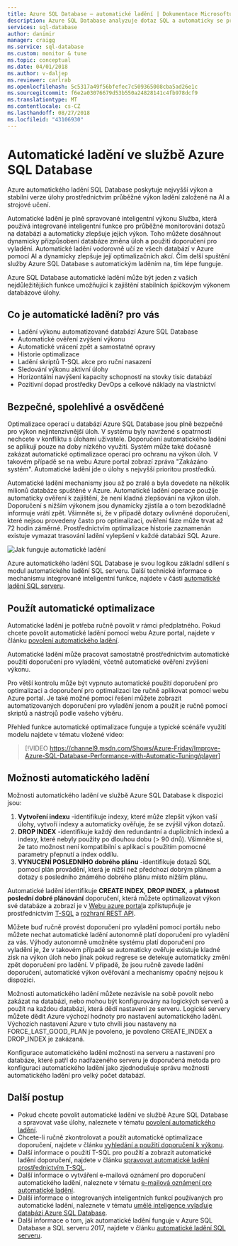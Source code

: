 ```yaml
---
title: Azure SQL Database – automatické ladění | Dokumentace Microsoftu
description: Azure SQL Database analyzuje dotaz SQL a automaticky se přizpůsobí uživatelské zatížení.
services: sql-database
author: danimir
manager: craigg
ms.service: sql-database
ms.custom: monitor & tune
ms.topic: conceptual
ms.date: 04/01/2018
ms.author: v-daljep
ms.reviewer: carlrab
ms.openlocfilehash: 5c5317a49f56bfefec7c509365008cba5ad26e1c
ms.sourcegitcommit: f6e2a03076679d53b550a24828141c4fb978dcf9
ms.translationtype: MT
ms.contentlocale: cs-CZ
ms.lasthandoff: 08/27/2018
ms.locfileid: "43106930"
---
```

# <a name="automatic-tuning-in-azure-sql-database"></a>Automatické ladění ve službě Azure SQL Database

Azure automatického ladění SQL Database poskytuje nejvyšší výkon a stabilní verze úlohy prostřednictvím průběžné výkon ladění založené na AI a strojové učení.

Automatické ladění je plně spravované inteligentní výkonu Služba, která používá integrované inteligentní funkce pro průběžné monitorování dotazů na databázi a automaticky zlepšuje jejich výkon. Toho můžete dosáhnout dynamicky přizpůsobení databáze změna úloh a použití doporučení pro vyladění. Automatické ladění vodorovně učí ze všech databází v Azure pomocí AI a dynamicky zlepšuje její optimalizačních akcí. Čím delší spuštění služby Azure SQL Database s automatickým laděním na, tím lépe funguje.

Azure SQL Database automatické ladění může být jeden z vašich nejdůležitějších funkce umožňující k zajištění stabilních špičkovým výkonem databázové úlohy.

## <a name="what-can-automatic-tuning-do-for-you"></a>Co je automatické ladění? pro vás

- Ladění výkonu automatizované databází Azure SQL Database
- Automatické ověření zvýšení výkonu
- Automatické vrácení zpět a samostatné opravy
- Historie optimalizace
- Ladění skriptů T-SQL akce pro ruční nasazení
- Sledování výkonu aktivní úlohy
- Horizontální navýšení kapacity schopností na stovky tisíc databází
- Pozitivní dopad prostředky DevOps a celkové náklady na vlastnictví

## <a name="safe-reliable-and-proven"></a>Bezpečné, spolehlivé a osvědčené

Optimalizace operací u databází Azure SQL Database jsou plně bezpečné pro výkon nejintenzivnější úloh. V systému byly navržené s opatrností nechcete v konfliktu s úlohami uživatele. Doporučení automatického ladění se aplikují pouze na doby nízkého využití. Systém může také dočasně zakázat automatické optimalizace operací pro ochranu na výkon úloh. V takovém případě se na webu Azure portal zobrazí zpráva "Zakázáno systém". Automatické ladění jde o úlohy s nejvyšší prioritou prostředků.

Automatické ladění mechanismy jsou až po zralé a byla dovedete na několik milionů databáze spuštěné v Azure. Automatické ladění operace použije automaticky ověření k zajištění, že není kladná zlepšování na výkon úloh. Doporučení s nižším výkonem jsou dynamicky zjistila a o tom bezodkladně informuje vrátí zpět. Všimněte si, že v případě dotazy ovlivněné doporučení, které nejsou provedeny často pro optimalizaci, ověření fáze může trvat až 72 hodin záměrné. Prostřednictvím optimalizace historie zaznamenán existuje vymazat trasování ladění vylepšení v každé databázi SQL Azure. 

![Jak funguje automatické ladění](./media/sql-database-automatic-tuning/how-does-automatic-tuning-work.png)

Azure automatického ladění SQL Database je svou logikou základní sdílení s modul automatického ladění SQL serveru. Další technické informace o mechanismu integrované inteligentní funkce, najdete v části [automatické ladění SQL serveru](https://docs.microsoft.com/sql/relational-databases/automatic-tuning/automatic-tuning).

## <a name="use-automatic-tuning"></a>Použít automatické optimalizace

Automatické ladění je potřeba ručně povolit v rámci předplatného. Pokud chcete povolit automatické ladění pomocí webu Azure portal, najdete v článku [povolení automatického ladění](sql-database-automatic-tuning-enable.md).

Automatické ladění může pracovat samostatně prostřednictvím automatické použití doporučení pro vyladění, včetně automatické ověření zvýšení výkonu. 

Pro větší kontrolu může být vypnuto automatické použití doporučení pro optimalizaci a doporučení pro optimalizaci lze ručně aplikovat pomocí webu Azure portal. Je také možné pomocí řešení můžete zobrazit automatizovaných doporučení pro vyladění jenom a použít je ručně pomocí skriptů a nástrojů podle vašeho výběru. 

Přehled funkce automatické optimalizace funguje a typické scénáře využití modelu najdete v tématu vložené video:


> [!VIDEO https://channel9.msdn.com/Shows/Azure-Friday/Improve-Azure-SQL-Database-Performance-with-Automatic-Tuning/player]
>

## <a name="automatic-tuning-options"></a>Možnosti automatického ladění

Možnosti automatického ladění ve službě Azure SQL Database k dispozici jsou:
 1. **Vytvoření indexu** -identifikuje indexy, které může zlepšit výkon vaší úlohy, vytvoří indexy a automaticky ověřuje, že se zvýšil výkon dotazů.
 2. **DROP INDEX** -identifikuje každý den redundantní a duplicitních indexů a indexy, které nebyly použity po dlouhou dobu (> 90 dnů). Všimněte si, že tato možnost není kompatibilní s aplikací s použitím pomocné parametry přepnutí a index oddílu.
 3. **VYNUCENÍ POSLEDNÍHO dobrého plánu** -identifikuje dotazů SQL pomocí plán provádění, která je nižší než předchozí dobrým plánem a dotazy s posledního známého dobrého plánu místo nižším plánu.

Automatické ladění identifikuje **CREATE INDEX**, **DROP INDEX**, a **platnost poslední dobré plánování** doporučení, která můžete optimalizovat výkon své databáze a zobrazí je v [Webu azure portal](sql-database-advisor-portal.md)a zpřístupňuje je prostřednictvím [T-SQL](https://docs.microsoft.com/sql/t-sql/statements/alter-database-transact-sql-set-options?view=azuresqldb-current) a [rozhraní REST API](https://docs.microsoft.com/rest/api/sql/serverautomatictuning).

Můžete buď ručně provést doporučení pro vyladění pomocí portálu nebo můžete nechat automatické ladění autonomně platí doporučení pro vyladění za vás. Výhody autonomně umožněte systému platí doporučení pro vyladění je, že v takovém případě se automaticky ověřuje existuje kladné zisk na výkon úloh nebo jinak pokud regrese se detekuje automaticky změní zpět doporučení pro ladění. V případě, že jsou ručně zavede ladění doporučení, automatické výkon ověřování a mechanismy opačný nejsou k dispozici.

Možnosti automatického ladění můžete nezávisle na sobě povolit nebo zakázat na databázi, nebo mohou být konfigurovány na logických serverů a použít na každou databázi, která dědí nastavení ze serveru. Logické servery můžete dědit Azure výchozí hodnoty pro nastavení automatického ladění. Výchozích nastavení Azure v tuto chvíli jsou nastaveny na FORCE_LAST_GOOD_PLAN je povoleno, je povoleno CREATE_INDEX a DROP_INDEX je zakázaná.

Konfigurace automatického ladění možnosti na serveru a nastavení pro databáze, které patří do nadřazeného serveru je doporučená metoda pro konfiguraci automatického ladění jako zjednodušuje správu možnosti automatického ladění pro velký počet databází.

## <a name="next-steps"></a>Další postup

- Pokud chcete povolit automatické ladění ve službě Azure SQL Database a spravovat vaše úlohy, naleznete v tématu [povolení automatického ladění](sql-database-automatic-tuning-enable.md).
- Chcete-li ručně zkontrolovat a použít automatické optimalizace doporučení, najdete v článku [vyhledání a použití doporučení k výkonu](sql-database-advisor-portal.md).
- Další informace o použití T-SQL pro použití a zobrazit automatické ladění doporučení, najdete v článku [spravovat automatické ladění prostřednictvím T-SQL](https://azure.microsoft.com/blog/automatic-tuning-introduces-automatic-plan-correction-and-t-sql-management/).
- Další informace o vytváření e-mailová oznámení pro doporučení automatického ladění, naleznete v tématu [e-mailová oznámení pro automatické ladění](sql-database-automatic-tuning-email-notifications.md).
- Další informace o integrovaných inteligentních funkcí používaných pro automatické ladění, naleznete v tématu [umělé inteligence vylaďuje databází Azure SQL Database](https://azure.microsoft.com/blog/artificial-intelligence-tunes-azure-sql-databases/).
- Další informace o tom, jak automatické ladění funguje v Azure SQL Database a SQL serveru 2017, najdete v článku [automatické ladění SQL serveru](https://docs.microsoft.com/sql/relational-databases/automatic-tuning/automatic-tuning).
